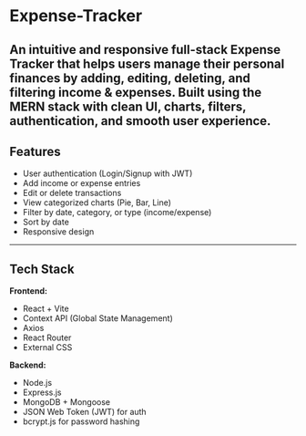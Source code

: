 # Expense-Tracker

An intuitive and responsive full-stack **Expense Tracker** that helps users manage their personal finances by adding, editing, deleting, and filtering income & expenses. Built using the **MERN stack** with clean UI, charts, filters, authentication, and smooth user experience.
-------------------------------------------------------------------------------------------------

## Features

- User authentication (Login/Signup with JWT)
- Add income or expense entries
- Edit or delete transactions
- View categorized charts (Pie, Bar, Line)
- Filter by date, category, or type (income/expense)
- Sort by date
- Responsive design
-------------------------------------------------------------------------------------------------
##  Tech Stack

**Frontend:**
- React + Vite
- Context API (Global State Management)
- Axios
- React Router
- External CSS

**Backend:**
- Node.js
- Express.js
- MongoDB + Mongoose
- JSON Web Token (JWT) for auth
- bcrypt.js for password hashing

